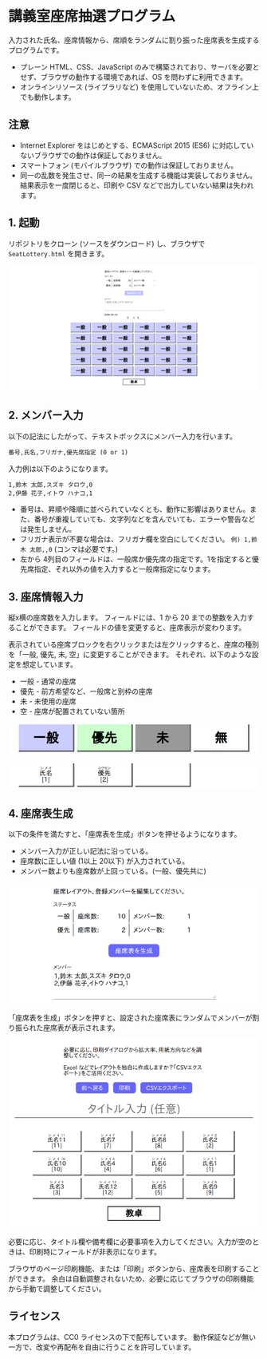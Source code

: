 # 講義室座席抽選プログラム

入力された氏名、座席情報から、席順をランダムに割り振った座席表を生成するプログラムです。

* プレーン HTML、CSS、JavaScript のみで構築されており、サーバを必要とせず、ブラウザの動作する環境であれば、OS を問わずに利用できます。
* オンラインリソース (ライブラリなど) を使用していないため、オフライン上でも動作します。

## 注意

* Internet Explorer をはじめとする、ECMAScript 2015 (ES6) に対応していないブラウザでの動作は保証しておりません。
* スマートフォン (モバイルブラウザ) での動作は保証しておりません。
* 同一の乱数を発生させ、同一の結果を生成する機能は実装しておりません。結果表示を一度閉じると、印刷や CSV などで出力していない結果は失われます。

## 1. 起動

リポジトリをクローン (ソースをダウンロード) し、ブラウザで `SeatLottery.html` を開きます。

![Screen - Top](./doc/screen-1-top.png)

## 2. メンバー入力

以下の記法にしたがって、テキストボックスにメンバー入力を行います。

```txt
番号,氏名,フリガナ,優先席指定 (0 or 1)
```

入力例は以下のようになります。

```txt
1,鈴木 太郎,スズキ タロウ,0
2,伊藤 花子,イトウ ハナコ,1
```

* 番号は、昇順や降順に並べられていなくとも、動作に影響はありません。また、番号が重複していても、文字列などを含んでいても、エラーや警告などは発生しません。
* フリガナ表示が不要な場合は、フリガナ欄を空白にしてください。 `例) 1,鈴木 太郎,,0` (コンマは必要です。)
* 左から 4列目のフィールドは、一般席か優先席の指定です。1を指定すると優先席指定、それ以外の値を入力すると一般席指定になります。

## 3. 座席情報入力

縦x横の座席数を入力します。
フィールドには、1 から 20 までの整数を入力することができます。
フィールドの値を変更すると、座席表示が変わります。

表示されている座席ブロックを右クリックまたは左クリックすると、座席の種別を「一般, 優先, 未, 空」に変更することができます。
それぞれ、以下のような設定を想定しています。

* 一般 - 通常の座席
* 優先 - 前方希望など、一般席と別枠の座席
* 未 - 未使用の座席
* 空 - 座席が配置されていない箇所

![Screen - Seat sample (edit)](./doc/screen-2-seatedit.png)

![Screen - Seat sample (result)](./doc/screen-3-seatsample.png)

## 4. 座席表生成

以下の条件を満たすと、「座席表を生成」ボタンを押せるようになります。

* メンバー入力が正しい記法に沿っている。
* 座席数に正しい値 (1以上 20以下) が入力されている。
* メンバー数よりも座席数が上回っている。(一般、優先共に)

![Screen - Seat table generate](./doc/screen-4-generate.png)

「座席表を生成」ボタンを押すと、設定された座席表にランダムでメンバーが割り振られた座席表が表示されます。

![Screen - Result](./doc/screen-5-result.png)

必要に応じ、タイトル欄や備考欄に必要事項を入力してください。入力が空のときは、印刷時にフィールドが非表示になります。

ブラウザのページ印刷機能、または「印刷」ボタンから、座席表を印刷することができます。
余白は自動調整されないため、必要に応じてブラウザの印刷機能から手動で調整してください。

## ライセンス

本プログラムは、CC0 ライセンスの下で配布しています。
動作保証などが無い一方で、改変や再配布を自由に行うことを許可しています。

